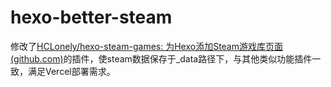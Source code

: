 # hexo-better-steam

修改了[HCLonely/hexo-steam-games: 为Hexo添加Steam游戏库页面 (github.com)](https://github.com/HCLonely/hexo-steam-games)的插件，使steam数据保存于_data路径下，与其他类似功能插件一致，满足Vercel部署需求。
